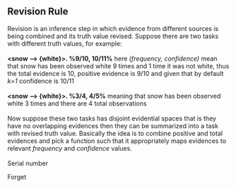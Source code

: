 ## Revision Rule
Revision is an inference step in which evidence from different sources is being combined and its truth value revised. 
Suppose there are two tasks with different truth values, for example: 
<br/><br/>
**<snow --> {white}>. %9/10, 10/11%** here _(frequency, confidence)_ mean that snow has been observed white 9 times and 1 time it was not white, thus the total evidence is 10, positive evidence is 9/10 and given that by default _k=1_ confidence is 10/11
<br/><br/>
**<snow --> {white}>. %3/4, 4/5%** meaning that snow has been observed white 3 times and there are 4 total observations
<br/><br/>
Now suppose these two tasks has disjoint evidential spaces that is they have no overlapping evidences then they can be summarized into a task with revised truth value. Basically the idea is to combine positive and total evidences and pick a function such that it appropriately maps evidences to relevant _frequency_ and _confidence_ values.
<br/><br/>
Serial number

Forget